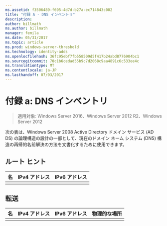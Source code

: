 ```yaml
---
ms.assetid: f3506489-f695-4d7d-b27a-ec714843c002
title: "付録 A - DNS インベントリ"
description: 
author: billmath
ms.author: billmath
manager: femila
ms.date: 05/31/2017
ms.topic: article
ms.prod: windows-server-threshold
ms.technology: identity-adds
ms.openlocfilehash: 36fc95ebf7fb558509d5f417b24abd8776904bc1
ms.sourcegitcommit: 70c1b6cedad55b9c7d2068c9aa4891c6c533ee4c
ms.translationtype: MT
ms.contentlocale: ja-JP
ms.lasthandoff: 07/03/2017
---
```

# <a name="appendix-a-dns-inventory"></a>付録 a: DNS インベントリ

>適用対象: Windows Server 2016、Windows Server 2012 R2、Windows Server 2012

次の表は、Windows Server 2008 Active Directory ドメイン サービス (AD DS) の論理構造の設計の一部として、現在のドメイン ネーム システム (DNS) 構造の再帰的名前解決の方法を文書化するために使用できます。  
  
## <a name="root-hints"></a>ルート ヒント  
  
|名|IPv4 アドレス|IPv6 アドレス|  
|--------|----------------|----------------|  
||||  
  
## <a name="forwarding"></a>転送  
  
|名|IPv4 アドレス|IPv6 アドレス|物理的な場所|  
|--------|----------------|----------------|---------------------|  
|||||  
  


